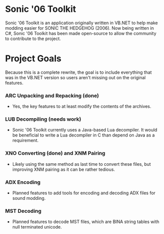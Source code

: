 # Sonic '06 Toolkit
Sonic '06 Toolkit is an application originally written in VB.NET to help make modding easier for SONIC THE HEDGEHOG (2006). Now being written in C#, Sonic '06 Toolkit has been made open-source to allow the community to contribute to the project.

# Project Goals
Because this is a complete rewrite, the goal is to include everything that was in the VB.NET version so users aren't missing out on the original features.

### ARC Unpacking and Repacking (done)
- Yes, the key features to at least modify the contents of the archives.

### LUB Decompiling (needs work)
- Sonic '06 Toolkit currently uses a Java-based Lua decompiler. It would be beneficial to write a Lua decompiler in C than depend on Java as a requirement.

### XNO Converting (done) and XNM Pairing
- Likely using the same method as last time to convert these files, but improving XNM pairing as it can be rather tedious.

### ADX Encoding
- Planned features to add tools for encoding and decoding ADX files for sound modding.

### MST Decoding
- Planned features to decode MST files, which are BINA string tables with null terminated unicode.
